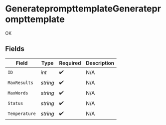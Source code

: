 # GenerateprompttemplateGenerateprompttemplate

OK


## Fields

| Field              | Type               | Required           | Description        |
| ------------------ | ------------------ | ------------------ | ------------------ |
| `ID`               | *int*              | :heavy_check_mark: | N/A                |
| `MaxResults`       | *string*           | :heavy_check_mark: | N/A                |
| `MaxWords`         | *string*           | :heavy_check_mark: | N/A                |
| `Status`           | *string*           | :heavy_check_mark: | N/A                |
| `Temperature`      | *string*           | :heavy_check_mark: | N/A                |